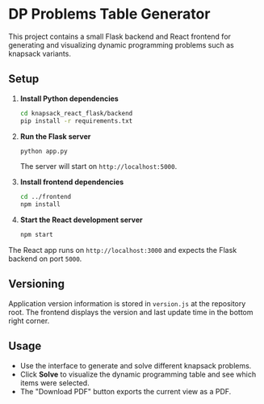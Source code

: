 # DP Problems Table Generator

This project contains a small Flask backend and React frontend for generating and visualizing dynamic programming problems such as knapsack variants.

## Setup

1. **Install Python dependencies**
   ```bash
   cd knapsack_react_flask/backend
   pip install -r requirements.txt
   ```

2. **Run the Flask server**
   ```bash
   python app.py
   ```
   The server will start on `http://localhost:5000`.

3. **Install frontend dependencies**
   ```bash
   cd ../frontend
   npm install
   ```

4. **Start the React development server**
   ```bash
   npm start
   ```
The React app runs on `http://localhost:3000` and expects the Flask backend on port `5000`.

## Versioning

Application version information is stored in `version.js` at the repository root. The frontend displays the version and last update time in the bottom right corner.

## Usage

- Use the interface to generate and solve different knapsack problems.
- Click **Solve** to visualize the dynamic programming table and see which items were selected.
- The "Download PDF" button exports the current view as a PDF.

